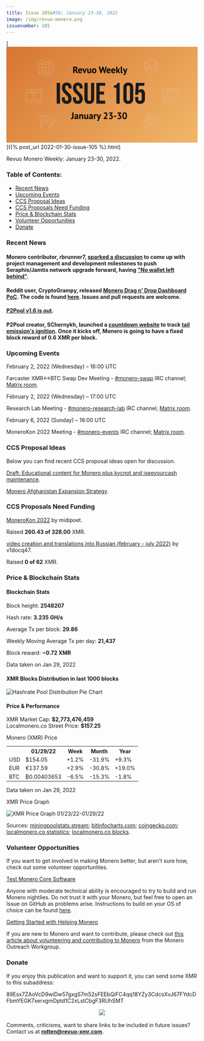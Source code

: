 ```yaml
---
title: Issue 105&#58; January 23-30, 2022
image: /img/revuo-monero.png
issuenumber: 105
---
```

[<img src="/img/img-issue105.png" alt="Revuo Monero Weekly #105 Slide" class="img-lead">]({% post_url 2022-01-30-issue-105 %}.html)

<p class="text-lead">Revuo Monero Weekly: January 23-30, 2022.</p>
<!--more-->

<h3>Table of Contents:</h3>
<ul class="contents">
    <li><a href="#news">Recent News</a></li>
    <li><a href="#events">Upcoming Events</a></li>
    <li><a href="#ideas">CCS Proposal Ideas</a></li>
    <li><a href="#proposals">CCS Proposals Need Funding</a></li>
    <li><a href="#stats">Price & Blockchain Stats</a></li>
    <li><a href="#volunteer">Volunteer Opportunities</a></li>
    <li><a href="#donate">Donate</a></li>
</ul>

<h3 id="news">Recent News</h3>

<div class="newsbyte">
    <h4>Monero contributor, rbrunner7, <a href="https://incogsnoo.com/r/Monero/comments/sczdrk/no_wallet_left_behind_make_sure_our_wallets/" target="_blank">sparked a discussion</a> to come up with project management and development milestones to push Seraphis/Jamtis network upgrade forward, having <a href="https://github.com/monero-project/monero/issues/8157" target="_blank">"No wallet left behind"</a>.</h4>
</div>

<div class="newsbyte">
    <h4>Reddit user, CryptoGrampy, released <a href="https://incogsnoo.com/r/Monero/comments/sde9hf/monero_drag_n_drop_dashboard_poc_codedemo/" target="_blank">Monero Drag n' Drop Dashboard PoC</a>. The code is found <a href="https://github.com/CryptoGrampy/monero-dashboard" target="_blank">here</a>. Issues and pull requests are welcome.</h4>
</div>

<div class="newsbyte">
    <h4><a href="https://github.com/SChernykh/p2pool/releases/tag/v1.6" target="_blank">P2Pool v1.6 is out</a>.</h4>
</div>

<div class="newsbyte">
    <h4>P2Pool creator, SChernykh, launched a <a href="https://p2pool.io/tail.html" target="_blank">countdown website</a> to track <a href="https://www.getmonero.org/resources/moneropedia/tail-emission.html" target="_blank">tail emission's ignition</a>. Once it kicks off, Monero is going to have a fixed block reward of 0.6 XMR per block.</h4>
</div>

<h3 id="events">Upcoming Events</h3>

<div class="event">
    <p class="date" markdown="1">February 2, 2022 (Wednesday) – 16:00 UTC</p>
    <p markdown="1">Farcaster XMR<->BTC Swap Dev Meeting - <a href="irc://irc.libera.chat/#monero-swap" target="_blank">#monero-swap</a> IRC channel; <a href="https://matrix.to/#/#monero-swap:monero.social" target="_blank">Matrix room</a>.</p>
</div>

<div class="event">
    <p class="date" markdown="1">February 2, 2022 (Wednesday) – 17:00 UTC</p>
    <p markdown="1">Research Lab Meeting - <a href="irc://irc.libera.chat/#monero-research-lab" target="_blank">#monero-research-lab</a> IRC channel; <a href="https://matrix.to/#/#monero-research-lab:monero.social" target="_blank">Matrix room</a>.</p>
</div>

<div class="event">
    <p class="date" markdown="1">February 6, 2022 (Sunday) – 18:00 UTC</p>
    <p markdown="1">MoneroKon 2022 Meeting - <a href="irc://irc.libera.chat/#monero-events" target="_blank">#monero-events</a> IRC channel; <a href="https://matrix.to/#/#monero-events:monero.social" target="_blank">Matrix room</a>.</p>
</div>

<h3 id="ideas">CCS Proposal Ideas</h3>

<p>Below you can find recent CCS proposal ideas open for discussion.</p>

<div class="proposal">
<p><a href="https://repo.getmonero.org/monero-project/ccs-proposals/-/merge_requests/273" target="_blank">Draft: Educational content for Monero plus kycnot and iseeyourcash maintenance</a>.</p>
</div>

<div class="proposal">
<p><a href="https://repo.getmonero.org/monero-project/ccs-proposals/-/merge_requests/282" target="_blank">Monero Afghanistan Expansion Strategy</a>.</p>
</div>

<h3 id="proposals">CCS Proposals Need Funding</h3>

<div class="proposal">
    <p><a href="https://ccs.getmonero.org/proposals/MoneroKon-2022-CCS.html" target="_blank">MoneroKon 2022</a> by midipoet.</p>
    <p>Raised <b>260.43 of 328.00</b> XMR.</p>
</div>

<div class="proposal">
    <p><a href="https://ccs.getmonero.org/proposals/v1docq47-video-creation-and-translations-into-russian-(february-july-2022).html" target="_blank">video creation and translations into Russian (february - july 2022)</a> by v1docq47.</p>
    <p>Raised <b>0 of 62</b> XMR.</p>
</div>

<h3 id="stats">Price & Blockchain Stats</h3>

<h4 class="stat">Blockchain Stats</h4>

<div class="bcstats">
    <p>Block height: <b>2548207</b></p>
    <p>Hash rate: <b>3.235 GH/s</b></p>
    <p>Average Tx per block: <b>29.86</b></p>
    <p>Weekly Moving Average Tx per day: <b>21,437</b></p>
    <p>Block reward: <b>~0.72 XMR</b></p>
</div>
<p class="note">Data taken on Jan 29, 2022</p>

<h4 class="stat">XMR Blocks Distribution in last 1000 blocks</h4>
<p><img src="/static/revuo/img/content/hashrate-pool-distribution-0129.png" alt="Hashrate Pool Distribution Pie Chart"/></p>

<h4 class="stat" id="price-stat">Price & Performance</h4>

<div class="price-intro">XMR Market Cap: <b>$2,773,476,459</b><br/>Localmonero.co Street Price: <b>$157.25</b></div>

<p class="table-title">Monero (XMR) Price</p>
<table class="price-table">
  <tr class="row1">
    <th></th>
    <th>01/29/22</th>
    <th>Week</th>
    <th>Month</th>
    <th>Year</th>
  </tr>
  <tr>
    <td data-th="XMR to">USD</td>
    <td data-th="01/29/22">$154.05</td>
    <td data-th="Week" class="green">+1.2%</td>
    <td data-th="Month" class="red">-31.9%</td>
    <td data-th="Year" class="green">+9.3%</td>
  </tr>
  <tr class="row3">
    <td data-th="XMR to">EUR</td>
    <td data-th="01/29/22">€137.59</td>
    <td data-th="Week" class="green">+2.9%</td>
    <td data-th="Month" class="red">-30.8%</td>
    <td data-th="Year" class="green">+19.0%</td>
  </tr>
  <tr>
    <td data-th="XMR to">BTC</td>
    <td data-th="01/29/22">₿0.00403653</td>
    <td data-th="Week" class="red">-6.5%</td>
    <td data-th="Month" class="red">-15.3%</td>
    <td data-th="Year" class="red">-1.8%</td>
  </tr>
</table>
<p class="note">Data taken on Jan 29, 2022</p>

<p class="table-title">XMR Price Graph</p>

![XMR Price Graph 01/23/22-01/29/22](/static/revuo/img/content/weekly-chart-0129.png "XMR Price Graph 01/23/22-01/29/22") 

Sources: <a href="https://miningpoolstats.stream/monero" target="_blank">miningpoolstats.stream</a>; <a href="https://bitinfocharts.com/monero/" target="_blank">bitinfocharts.com</a>; <a href="https://www.coingecko.com/en/coins/monero" target="_blank">coingecko.com</a>; <a href="https://localmonero.co/statistics" target="_blank">localmonero.co statistics</a>; <a href="https://localmonero.co/blocks" target="_blank">localmonero.co blocks</a>.

<h3 id="volunteer">Volunteer Opportunities</h3>

<p>If you want to get involved in making Monero better, but aren't sure how, check out some volunteer opportunities.</p>

<div class="newsbyte">
    <p class="date"><a href="https://github.com/monero-project/monero" target="_blank">Test Monero Core Software</a></p>
    <p>Anyone with moderate technical ability is encouraged to try to build and run Monero nightlies. Do not trust it with your Monero, but feel free to open an Issue on GitHub as problems arise. Instructions to build on your OS of choice can be found <a href="https://github.com/monero-project/monero#compiling-monero-from-source" target="_blank">here</a>. </p>
</div>

<div class="newsbyte">
    <p class="date"><a href="https://github.com/monero-project/monero" target="_blank">Getting Started with Helping Monero</a></p>
    <p>If you are new to Monero and want to contribute, please check out <a href="https://www.monerooutreach.org/stories/getting-started-helping-monero.php" target="_blank">this article about volunteering and contributing to Monero</a> from the Monero Outreach Workgroup. </p>
</div>

<h3 id="donate">Donate</h3>

<p markdown="1">If you enjoy this publication and want to support it, you can send some XMR to this subaddress:</p>

<p class="address" markdown="1">89Esx7ZAoVcD9wiDw57gxgS7m52sFEEbQiFC4qq18YZy3CdcsXvJ67FYdcDFbmYEGK7xerxgmDptd1C2xLstCbgF3RUhSMT</p>

<p><center><a href="monero:89Esx7ZAoVcD9wiDw57gxgS7m52sFEEbQiFC4qq18YZy3CdcsXvJ67FYdcDFbmYEGK7xerxgmDptd1C2xLstCbgF3RUhSMT" class="qr"><img src="/static/revuo/img/content/donate-monero.jpg" style="max-width: 200px;"/></a></center></p>

Comments, criticisms, want to share links to be included in future issues? Contact us at **rotten@revuo-xmr.com**.
